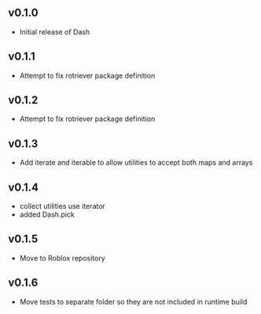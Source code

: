 ## v0.1.0

- Initial release of Dash

## v0.1.1

- Attempt to fix rotriever package definition

## v0.1.2

- Attempt to fix rotriever package definition

## v0.1.3

- Add iterate and iterable to allow utilities to accept both maps and arrays

## v0.1.4

- collect utilities use iterator
- added Dash.pick

## v0.1.5

- Move to Roblox repository

## v0.1.6

- Move tests to separate folder so they are not included in runtime build
